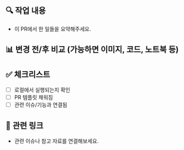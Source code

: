 ## 🔍 작업 내용
- 이 PR에서 한 일들을 요약해주세요.

## 📊 변경 전/후 비교 (가능하면 이미지, 코드, 노트북 등)

## ✅ 체크리스트
- [ ] 로컬에서 실행되는지 확인
- [ ] PR 템플릿 채워짐
- [ ] 관련 이슈/기능과 연결됨

## 📎 관련 링크
- 관련 이슈나 참고 자료를 연결해보세요.
